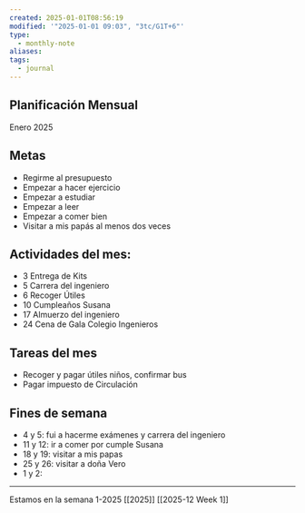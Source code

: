 ```yaml
---
created: 2025-01-01T08:56:19
modified: '"2025-01-01 09:03", "3tc/G1T+6"'
type:
  - monthly-note
aliases: 
tags:
  - journal
---
```

## Planificación Mensual
Enero 2025 
## Metas
- Regirme al presupuesto 
- Empezar a hacer ejercicio
- Empezar a estudiar 
- Empezar a leer
- Empezar a comer bien
- Visitar a mis papás al menos dos veces 
## Actividades del mes:
- 3 Entrega de Kits
- 5 Carrera del ingeniero 
- 6 Recoger Útiles 
- 10 Cumpleaños Susana
- 17 Almuerzo del ingeniero
- 24 Cena de Gala Colegio Ingenieros 
## Tareas del mes
- Recoger y pagar útiles niños, confirmar bus
- Pagar impuesto de Circulación 
## Fines de semana
- 4 y 5: fui a hacerme exámenes y carrera del ingeniero 
- 11 y 12: ir a comer por cumple Susana
- 18 y 19: visitar a mis papas 
- 25 y 26: visitar a doña Vero
- 1 y 2: 

----
 Estamos en la semana 1-2025
[[2025]]
[[2025-12 Week 1]]

